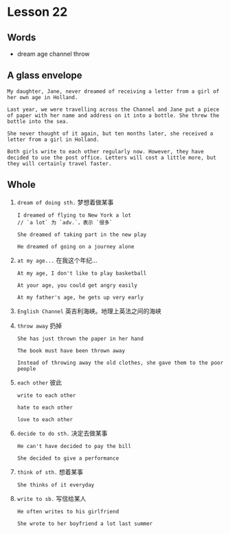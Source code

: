 # Lesson 22

## Words

- dream age channel throw

## A glass envelope

```
My daughter, Jane, never dreamed of receiving a letter from a girl of her own age in Holland.

Last year, we were travelling across the Channel and Jane put a piece of paper with her name and address on it into a bottle. She threw the bottle into the sea.

She never thought of it again, but ten months later, she received a letter from a girl in Holland.

Both girls write to each other regularly now. However, they have decided to use the post office. Letters will cost a little more, but they will certainly travel faster.
```

## Whole

1. `dream of doing sth.` 梦想着做某事

   ```
   I dreamed of flying to New York a lot
   // `a lot` 为 `adv.`，表示 `很多`

   She dreamed of taking part in the new play

   He dreamed of going on a journey alone
   ```

2. `at my age...` 在我这个年纪...

   ```
   At my age, I don't like to play basketball

   At your age, you could get angry easily

   At my father's age, he gets up very early
   ```

3. `English Channel` 英吉利海峡。地理上英法之间的海峡

4. `throw away` 扔掉

   ```
   She has just thrown the paper in her hand

   The book must have been thrown away

   Instead of throwing away the old clothes, she gave them to the poor people
   ```

5. `each other` 彼此

   ```
   write to each other

   hate to each other

   love to each other
   ```

6. `decide to do sth.` 决定去做某事

   ```
   He can't have decided to pay the bill

   She decided to give a performance
   ```

7. `think of sth.` 想着某事

   ```
   She thinks of it everyday
   ```

8. `write to sb.` 写信给某人

   ```
   He often writes to his girlfriend

   She wrote to her boyfriend a lot last summer
   ```

